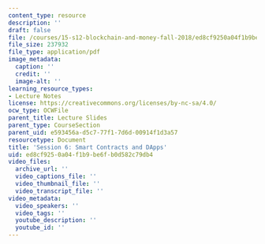 ```yaml
---
content_type: resource
description: ''
draft: false
file: /courses/15-s12-blockchain-and-money-fall-2018/ed8cf9250a04f1b9be6fb0d582c79db4_MIT15_S12F18_ses6.pdf
file_size: 237932
file_type: application/pdf
image_metadata:
  caption: ''
  credit: ''
  image-alt: ''
learning_resource_types:
- Lecture Notes
license: https://creativecommons.org/licenses/by-nc-sa/4.0/
ocw_type: OCWFile
parent_title: Lecture Slides
parent_type: CourseSection
parent_uid: e593456a-d5c7-77f1-7d6d-00914f1d3a57
resourcetype: Document
title: 'Session 6: Smart Contracts and DApps'
uid: ed8cf925-0a04-f1b9-be6f-b0d582c79db4
video_files:
  archive_url: ''
  video_captions_file: ''
  video_thumbnail_file: ''
  video_transcript_file: ''
video_metadata:
  video_speakers: ''
  video_tags: ''
  youtube_description: ''
  youtube_id: ''
---
```

